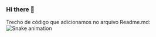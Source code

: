 ### Hi there 👋

<!--
**FeijoHigor/feijohigor** is a ✨ _special_ ✨ repository because its `README.md` (this file) appears on your GitHub profile.

Here are some ideas to get you started:

- 🔭 I’m currently working on ...
- 🌱 I’m currently learning ...
- 👯 I’m looking to collaborate on ...
- 🤔 I’m looking for help with ...
- 💬 Ask me about ...
- 📫 How to reach me: ...
- 😄 Pronouns: ...
- ⚡ Fun fact: ...
-->

Trecho de código que adicionamos no arquivo Readme.md:
![Snake animation](https://github.com/feijohigor/feijohigor/blob/output/github-contribution-grid-snake.svg)
